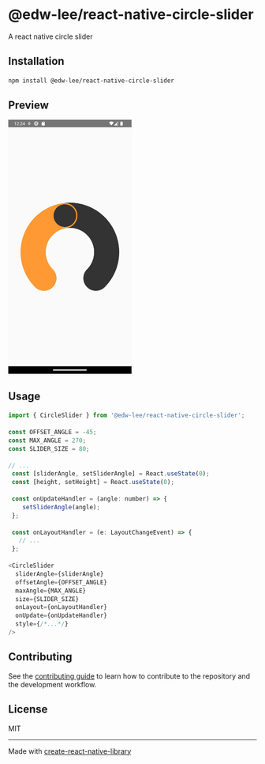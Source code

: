 # @edw-lee/react-native-circle-slider

A react native circle slider

## Installation

```sh
npm install @edw-lee/react-native-circle-slider
```
## Preview

<img src="screenshots/preview.png" width='250'/>

## Usage

```js
import { CircleSlider } from '@edw-lee/react-native-circle-slider';

const OFFSET_ANGLE = -45;
const MAX_ANGLE = 270;
const SLIDER_SIZE = 80;

// ...
 const [sliderAngle, setSliderAngle] = React.useState(0);
 const [height, setHeight] = React.useState(0);

 const onUpdateHandler = (angle: number) => {
    setSliderAngle(angle);
 };

 const onLayoutHandler = (e: LayoutChangeEvent) => {
   // ...
 };

<CircleSlider
  sliderAngle={sliderAngle}
  offsetAngle={OFFSET_ANGLE}
  maxAngle={MAX_ANGLE}
  size={SLIDER_SIZE}
  onLayout={onLayoutHandler}
  onUpdate={onUpdateHandler}
  style={/*...*/}
/>
```

## Contributing

See the [contributing guide](CONTRIBUTING.md) to learn how to contribute to the repository and the development workflow.

## License

MIT

---

Made with [create-react-native-library](https://github.com/callstack/react-native-builder-bob)
